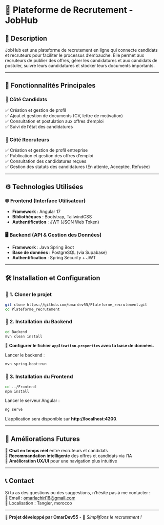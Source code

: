 # 🏢 Plateforme de Recrutement - JobHub

## 📌 Description

JobHub est une plateforme de recrutement en ligne qui connecte candidats et recruteurs pour faciliter le processus d’embauche. 
Elle permet aux recruteurs de publier des offres, gérer les candidatures et aux candidats de postuler, suivre leurs candidatures et stocker leurs documents importants.

---

## 🚀 Fonctionnalités Principales

### 📂 Côté Candidats
✅ Création et gestion de profil  
✅ Ajout et gestion de documents (CV, lettre de motivation)  
✅ Consultation et postulation aux offres d’emploi  
✅ Suivi de l’état des candidatures  

### 📂 Côté Recruteurs
✅ Création et gestion de profil entreprise  
✅ Publication et gestion des offres d’emploi  
✅ Consultation des candidatures reçues  
✅ Gestion des statuts des candidatures (En attente, Acceptée, Refusée)  

---

## ⚙️ Technologies Utilisées

### 🌐 **Frontend (Interface Utilisateur)**
- **Framework** : Angular 17
- **Bibliothèques** : Bootstrap, TailwindCSS
- **Authentification** : JWT (JSON Web Token)

### 🖥️ **Backend (API & Gestion des Données)**
- **Framework** : Java Spring Boot
- **Base de données** : PostgreSQL (via Supabase)
- **Authentification** : Spring Security + JWT

---

## 🛠️ Installation et Configuration

### 📌 **1. Cloner le projet**
```bash
git clone https://github.com/omardev55/Plateforme_recrutement.git
cd Plateforme_recrutement
```

### 📌 **2. Installation du Backend**
```bash
cd Backend
mvn clean install
```
📌 **Configurer le fichier `application.properties` avec ta base de données.**

Lancer le backend :
```bash
mvn spring-boot:run
```

### 📌 **3. Installation du Frontend**
```bash
cd ../Frontend
npm install
```
Lancer le serveur Angular :
```bash
ng serve
```
L’application sera disponible sur **http://localhost:4200**.

---

## 📝 Améliorations Futures

🔹 **Chat en temps réel** entre recruteurs et candidats  
🔹 **Recommandation intelligente** des offres et candidats via l’IA  
🔹 **Amélioration UX/UI** pour une navigation plus intuitive  

---

## 📞 Contact

Si tu as des questions ou des suggestions, n’hésite pas à me contacter :  
📧 Email : [omarlachiri18@gmail.com](mailto:contact@JobHub.com)  
📍 Localisation : Tangier, morocco  

---

🎯 **Projet développé par OmarDev55** - 🚀 *Simplifions le recrutement !*
